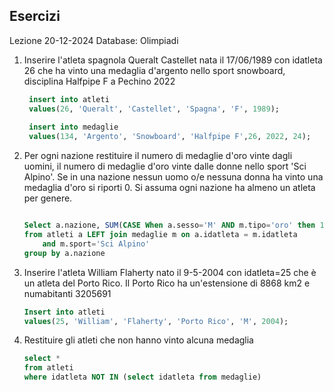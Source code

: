 ## Esercizi
Lezione 20-12-2024
Database: Olimpiadi

1) Inserire l'atleta spagnola Queralt Castellet nata il 17/06/1989
   con idatleta 26 che ha vinto una medaglia d'argento nello sport
   snowboard, disciplina Halfpipe F a Pechino 2022
   ```SQL
	insert into atleti
	values(26, 'Queralt', 'Castellet', 'Spagna', 'F', 1989);
	
	insert into medaglie
	values(134, 'Argento', 'Snowboard', 'Halfpipe F',26, 2022, 24);
   ```

2) Per ogni nazione restituire il numero di medaglie d'oro vinte dagli uomini, il numero di medaglie d'oro vinte dalle donne nello sport 'Sci Alpino'.
   Se in una nazione nessun uomo o/e nessuna donna ha vinto una medaglia d'oro si riporti 0. Si assuma ogni nazione ha almeno un atleta per genere.
   ```SQL
   
   Select a.nazione, SUM(CASE When a.sesso='M' AND m.tipo='oro' then 1 else 0 end) as oro_m, SUM(CASE When a.sesso='F' AND m.tipo='oro' then 1 else 0 end) as oro_f
   from atleti a LEFT join medaglie m on a.idatleta = m.idatleta 
	   and m.sport='Sci Alpino'
   group by a.nazione

   ```

3) Inserire l'atleta William Flaherty nato il 9-5-2004 con idatleta=25 che è un atleta del Porto Rico. Il Porto Rico ha un'estensione di 8868 km2 e numabitanti 3205691
   ```SQL
   Insert into atleti
   values(25, 'William', 'Flaherty', 'Porto Rico', 'M', 2004);
   ```

4) Restituire gli atleti che non hanno vinto alcuna medaglia
   ```SQL
   select *
   from atleti
   where idatleta NOT IN (select idatleta from medaglie)
   ```
